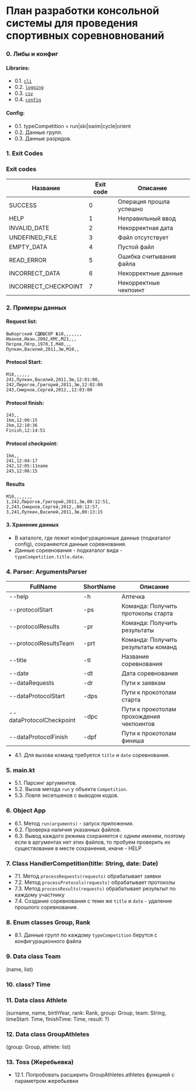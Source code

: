 # План разработки консольной системы для проведения спортивных соревновнований

### 0. Либы и конфиг

#### Libraries:
* 0.1. [`cli`](https://github.com/Kotlin/kotlinx-cli)
* 0.2. [`logging`](https://github.com/MicroUtils/kotlin-logging)
* 0.3. [`csv`](https://github.com/doyaaaaaken/kotlin-csv)
* 0.4. [`config`](https://github.com/sksamuel/hoplite)

#### Config:
* 0.1. typeCompetition = run|ski|swim|cycle|orient
* 0.2. Данные групп.
* 0.3. Данные разрядов.

### 1. Exit Codes

### Exit codes

| Название            | Exit code | Описание                   |
| ----------          | --------- | -------------------------- |
| SUCCESS             | 0         | Операция прошла успешно    |
| HELP                | 1         | Неправильный ввод          |
| INVALID_DATE        | 2         | Некорректная дата          |
| UNDEFINED_FILE      | 3         | Файл отсутствует           |
| EMPTY_DATA          | 4         | Пустой файл                |
| READ_ERROR          | 5         | Ошибка считывания файла    |
| INCORRECT_DATA      | 6         | Некорректные данные        |
| INCORRECT_CHECKPOINT | 7        | Некорректные чекпоинт     |

### 2. Примеры данных

#### Request list:

```csv
Выборгский СДЮШСОР №10,,,,,,,
Иванов,Иван,2002,КМС,М21,,,
Петров,Пётр,1978,I,М40,,,  
Пупкин,Василий,2011,3ю,М10,,
```

#### Protocol Start:

```csv
М10,,,,,,
241,Пупкин,Василий,2011,3ю,12:01:00,
242,Пирогов,Григорий,2011,3ю,12:02:00
243,Смирнов,Сергей,2012,,12:03:00
```

#### Protocol finish:

```csv
243,,
1km,12:06:15
2km,12:10:36
Finish,12:14:51
```

#### Protocol checkpoint:
```csv
1km,,
241,12:04:17
242,12:05:11name
243,12:06:15
```

#### Results

```csv
М10,,,,,,,
1,242,Пирогов,Григорий,2011,3ю,00:12:51,
2,243,Смирнов,Сергей,2012,,00:12:57,
3,241,Пупкин,Василий,2011,3ю,00:13:15
```

#### 3. Хранение данных
* В каталоге, где лежит конфигурационные данные (подкаталог config), сохраняются данные соревнования.
* Данные соревнования - подкаталог вида - `typeCompetition.title.date`.

### 4. Parser: ArgumentsParser

| FullName                 | ShortName | Описание                                 |
| ----------               | --------- | --------------------------               |
| --help                   | -h        | Аптечка                                  |
| --protocolStart          | -ps       | Команда: Получить протоколы старта       |
| --protocolResults        | -pr       | Команда: Получить результаты             |
| --protocolResultsTeam    | -prt      | Команда: Получить результаты команд      |
| --title                  | -tl       | Название соревнования                    |
| --date                   | -dt       | Дата соревнования                        |
| --dataRequests           | -dr      | Пути к заявкам                           |
| --dataProtocolStart      | -dps      | Пути к прокотолам старта                 |
| --dataProtocolCheckpoint | -dpс      | Пути к прокотолам прохождения чекпоинтов |
| --dataProtocolFinish     | -dpf      | Пути к прокотолам финиша                 |

* 4.1. Для вызова команд требуется `title` и `date` соревнования.

### 5. main.kt

* 5.1. Парсинг аргументов.
* 5.2. Вызов метода `run` у объекта `Competition`.
* 5.3. Ловля эксепшенов с выводом кодов.

### 6. Object App
* 6.1. Метод `run(arguments)` - запуск приложения.
* 6.2. Проверка наличия указанных файлов.
* 6.3. Вывод каждого режима сохраняется с одним именем, поэтому если в аргументах нет этих файлов, то пробуем проверить их существование в месте сохранения, иначе - HELP

### 7. Class HandlerCompetition(title: String, date: Date)
* 7.1. Метод `processRequests(requests)` обрабатывает заявки
* 7.2. Метод `processProtocols(requests)` обрабатывает протоколы
* 7.3. Метод `processResults(requests)` обрабатывает результыт по каждому участнику
* 7.4. Cоздание соревнования с теми же `title` и `date` - удаление прошлого соревнования.

### 8. Enum classes Group, Rank
* 8.1. Данные групп по каждому `typeCompetition` берутся с конфигурационного файла

### 9. Data class Team
(name, list<Athlete>)

### 10. class? Time

### 11. Data class Athlete
(surname, name, birthYear, rank: Rank, group: Group, 
team: String, timeStart: Time, finishTime: Time, result: ?)

### 12. Data class GroupAthletes
(group: Group, athlete: list<Athlete>)

### 13. Toss (Жеребьевка)
* 12.1. Попробовать расширить GroupAthletes.athletes функцией с параметром жеребьевки

